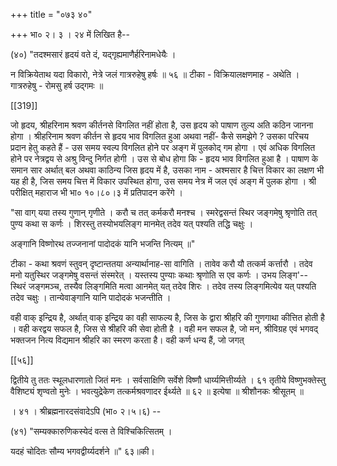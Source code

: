 +++
title = "०७३ ४०"

+++
भा० २। ३ । २४ में लिखित है-- 

(४०) "तदश्मसारं हृदयं वते दं, यद्गृह्यमाणैर्हरिनामधेयैः । 

न विक्रियेताथ यदा विकारो, नेत्रे जलं गात्ररुहेषु हर्षः ॥ ५६ ॥ टीका - विक्रियालक्षणमाह - अथेति । गात्ररुहेषु - रोमसु हर्ष उद्गमः ॥ 

[[319]]

जो हृदय, श्रीहरिनाम श्रवण कीर्तनसे विगलित नहीं होता है, उस हृदय को पाषाण तुल्य अति कठिन जानना होगा । श्रीहरिनाम श्रवण कीर्तन से हृदय भाव विगलित हुआ अथवा नहीं- कैसे समझेगे ? उसका परिचय प्रदान हेतु कहते हैं - उस समय स्वल्प विगलित होने पर अङ्ग में पुलकोद् गम होगा । एवं अधिक विगलित होने पर नेत्रद्वय से अश्रु विन्दु निर्गत होगी । उस से बोध होगा कि - हृदय भाव विगलित हुआ है । पाषाण के समान सार अर्थात् बल अथवा काठिन्य जिस हृदय में है, उसका नाम - अश्मसार है चित्त विकार का लक्षण भी यह ही है, जिस समय चित्त में विकार उपस्थित होगा, उस समय नेत्र में जल एवं अङ्ग में पुलक होगा । श्री परीक्षित् महाराज भी भा० १०।८०।३ में प्रतिपादन करेंगे । 

"सा वाग् यया तस्य गुणान् गृणीते । करौ च तत् कर्मकरौ मनश्च । स्मरेद्वसन्तं स्थिर जङ्गमेषु श्रृणोति तत् पुण्य कथा स कर्णः । शिरस्तु तस्योभयलिङ्ग मानमेत् तदेव यत् पश्यति तद्धि चक्षुः । 

अङ्गानि विष्णोरथ तज्जनानां पादोदकं यानि भजन्ति नित्यम् ॥" 

टीका - कथा श्रवणं स्तुवन् दृष्टान्ततया अन्यार्थानाह-सा वागिति । तावेव करौ यौ तत्कर्म कर्त्तारौ । तदेव मनो यतुस्थिर जङ्गमेषु वसन्तं संस्मरेत् । यस्तस्य पुण्याः कथाः श्रृणोति स एव कर्णः । उभय लिङ्ग'-- स्थिरं जङ्गमञ्च, तस्यैव लिङ्गमिति मत्वा आनमेत् यत् तदेव शिरः । तदेव तस्य लिङ्गमित्येव यत् पश्यति तदेव चक्षुः । तान्येवाङ्गानि यानि पादोदकं भजन्तीति । 

वही वाक् इन्द्रिय है, अर्थात् वाक् इन्द्रिय का वही साफल्य है, जिस के द्वारा श्रीहरि की गुणगाथा कीत्तित होती है । वही करद्वय सफल है, जिस से श्रीहरि की सेवा होती है । वही मन सफल है, जो मन, श्रीविग्रह एवं भगवद् भक्तजन नित्य विद्यमान श्रीहरि का स्मरण करता है। वही कर्ण धन्य हैं, जो जगत्

[[५६]]

द्वितीये तु ततः स्थूलधारणातो जितं मनः । सर्वसाक्षिणि सर्वेशे विष्णौ धार्य्यमित्तीर्य्यते । ६१ तृतीये विष्णुभक्तेस्तु वैशिष्ट्यं शृण्वतो मुनेः । भवत्युद्रेकेण तत्कर्मश्रवणादर ईर्थ्यते ॥ ६२ ॥ इत्येषा ॥ श्रीशौनकः श्रीसूतम् ॥ 

। ४१ । श्रीब्रह्मनारदसंवादेऽपि (भा० २।५।६) -- 

(४१) "सम्यक्कारुणिकस्येदं वत्स ते विश्चिकित्सितम् । 

यदहं चोदितः सौम्य भगवद्वीर्य्यदर्शने ॥" ६३॥की। 
